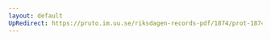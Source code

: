 ```yaml
---
layout: default
UpRedirect: https://pruto.im.uu.se/riksdagen-records-pdf/1874/prot-1874--fk--418/prot-1874--fk--418_001.pdf
---
```

